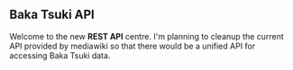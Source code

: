## Baka Tsuki API

Welcome to the new **REST API**
centre. I'm planning to cleanup the current API provided by mediawiki 
so that there would be a unified API for accessing Baka Tsuki data.
